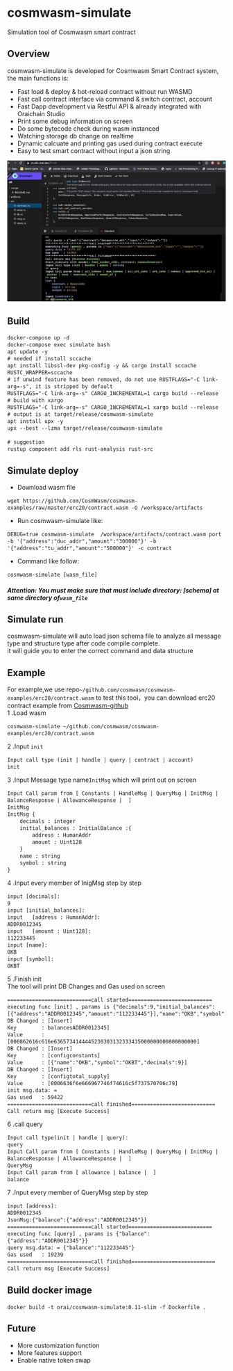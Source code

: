 # cosmwasm-simulate

Simulation tool of Cosmwasm smart contract

## Overview

cosmwasm-simulate is developed for Cosmwasm Smart Contract system, the main functions is:

- Fast load & deploy & hot-reload contract without run WASMD
- Fast call contract interface via command & switch contract, account
- Fast Dapp development via Restful API & already integrated with Oraichain Studio
- Print some debug information on screen
- Do some bytecode check during wasm instanced
- Watching storage db change on realtime
- Dynamic calcuate and printing gas used during contract execute
- Easy to test smart contract without input a json string

![Demo](./demo.jpg)

## Build

```shell script
docker-compose up -d
docker-compose exec simulate bash
apt update -y
# needed if install sccache
apt install libssl-dev pkg-config -y && cargo install sccache
RUSTC_WRAPPER=sccache
# if unwind feature has been removed, do not use RUSTFLAGS="-C link-arg=-s", it is stripped by default
RUSTFLAGS="-C link-arg=-s" CARGO_INCREMENTAL=1 cargo build --release
# build with xargo
RUSTFLAGS="-C link-arg=-s" CARGO_INCREMENTAL=1 xargo build --release
# output is at target/release/cosmwasm-simulate
apt install upx -y
upx --best --lzma target/release/cosmwasm-simulate

# suggestion
rustup component add rls rust-analysis rust-src
```

## Simulate deploy

- Download wasm file

```
wget https://github.com/CosmWasm/cosmwasm-examples/raw/master/erc20/contract.wasm -O /workspace/artifacts
```

- Run cosmwasm-simulate like:

```shell script
DEBUG=true cosmwasm-simulate  /workspace/artifacts/contract.wasm port -b '{"address":"duc_addr","amount":"300000"}' -b '{"address":"tu_addr","amount":"500000"}' -c contract
```

- Command like follow:

```shell script
cosmwasm-simulate [wasm_file]
```

##### Attention: You must make sure that must include directory: [schema] at same directory of`wasm_file`

## Simulate run

cosmwasm-simulate will auto load json schema file to analyze all message type and structure type after code compile complete.  
it will guide you to enter the correct command and data structure

## Example

For example,we use repo`~/github.com/cosmwasm/cosmwasm-examples/erc20/contract.wasm` to test this tool，you can download erc20 contract example from [Cosmwasm-github](https://github.com/CosmWasm/cosmwasm-examples)  
1 .Load wasm

```shell script
cosmwasm-simulate ~/github.com/cosmwasm/cosmwasm-examples/erc20/contract.wasm
```

2 .Input `init`

```shell script
Input call type (init | handle | query | contract | account)
init
```

3 .Input Message type name`InitMsg` which will print out on screen

```shell script
Input Call param from [ Constants | HandleMsg | QueryMsg | InitMsg | BalanceResponse | AllowanceResponse |  ]
InitMsg
InitMsg {
	decimals : integer
	initial_balances : InitialBalance :{
		address : HumanAddr
		amount : Uint128
	}
	name : string
	symbol : string
}
```

4 .Input every member of InigMsg step by step

```shell script
input [decimals]:
9
input [initial_balances]:
input 	[address : HumanAddr]:
ADDR0012345
input 	[amount : Uint128]:
112233445
input [name]:
OKB
input [symbol]:
OKBT
```

5 .Finish init  
The tool will print DB Changes and Gas used on screen

```shell script
===========================call started===========================
executing func [init] , params is {"decimals":9,"initial_balances":[{"address":"ADDR0012345","amount":"112233445"}],"name":"OKB","symbol":"OKBT"}
DB Changed : [Insert]
Key        : balancesADDR0012345]
Value      : [000862616c616e6365734144445230303132333435000000000000000000]
DB Changed : [Insert]
Key        : [configconstants]
Value      : [{"name":"OKB","symbol":"OKBT","decimals":9}]
DB Changed : [Insert]
Key        : [configtotal_supply]
Value      : [0006636f6e666967746f74616c5f737570706c79]
init msg.data: =
Gas used   : 59422
===========================call finished===========================
Call return msg [Execute Success]
```

6 .call query

```shell script
Input call type(init | handle | query):
query
Input Call param from [ Constants | HandleMsg | QueryMsg | InitMsg | BalanceResponse | AllowanceResponse |  ]
QueryMsg
Input Call param from [ allowance | balance |  ]
balance
```

7 .Input every member of QueryMsg step by step

```shell script
input [address]:
ADDR0012345
JsonMsg:{"balance":{"address":"ADDR0012345"}}
===========================call started===========================
executing func [query] , params is {"balance":{"address":"ADDR0012345"}}
query msg.data: = {"balance":"112233445"}
Gas used   : 19239
===========================call finished===========================
Call return msg [Execute Success]
```

## Build docker image

`docker build -t orai/cosmwasm-simulate:0.11-slim -f Dockerfile .`

## Future

- More customization function
- More features support
- Enable native token swap

